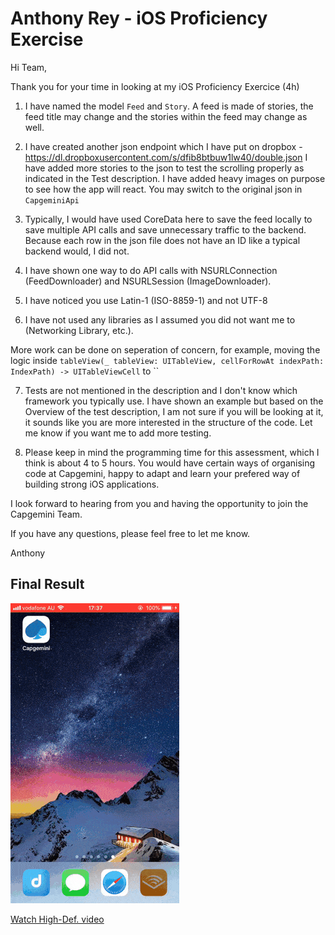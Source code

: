 Anthony Rey - iOS Proficiency Exercise
====

Hi Team,

Thank you for your time in looking at my iOS Proficiency Exercice (4h)

1. I have named the model `Feed` and `Story`. A feed is made of stories, the feed title may change and the stories within the feed may change as well.

2. I have created another json endpoint which I have put on dropbox - https://dl.dropboxusercontent.com/s/dfib8btbuw1lw40/double.json
   I have added more stories to the json to test the scrolling properly as indicated in the Test description. I have added heavy images on purpose to see how the app will react.
   You may switch to the original json in `CapgeminiApi`

3. Typically, I would have used CoreData here to save the feed locally to save multiple API calls and save unnecessary traffic to the backend. 
Because each row in the json file does not have an ID like a typical backend would, I did not. 

4. I have shown one way to do API calls with NSURLConnection (FeedDownloader) and NSURLSession (ImageDownloader).

5. I have noticed you use Latin-1 (ISO-8859-1) and not UTF-8

6. I have not used any libraries as I assumed you did not want me to (Networking Library, etc.). 

More work can be done on seperation of concern, for example, moving the logic inside `tableView(_ tableView: UITableView, cellForRowAt indexPath: IndexPath) -> UITableViewCell` to  ``

7. Tests are not mentioned in the description and I don't know which framework you typically use. I have shown an example but based on the Overview of the test description, I am not sure if you will be looking at it, it sounds like you are more interested in the structure of the code. Let me know if you want me to add more testing.

8. Please keep in mind the programming time for this assessment, which I think is about 4 to 5 hours. You would have certain ways of organising code at Capgemini, happy to adapt and learn your prefered way of building strong iOS applications.

I look forward to hearing from you and having the opportunity to join the Capgemini Team.

If you have any questions, please feel free to let me know.

Anthony

## Final Result

![Capgemini](https://github.com/Sydney-o9/Capgemini/blob/master/Doc/Capgemini.gif)

[Watch High-Def. video](https://www.youtube.com/watch?v=sltt3zey9_I)
